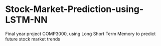 # Stock-Market-Prediction-using-LSTM-NN
Final year project COMP3000, using Long Short Term Memory to predict future stock market trends
